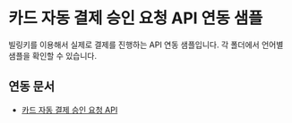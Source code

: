 # 카드 자동 결제 승인 요청 API  연동 샘플

빌링키를 이용해서 실제로 결제를 진행하는 API 연동 샘플입니다. 각 폴더에서 언어별 샘플을 확인할 수 있습니다.

## 연동 문서

- [카드 자동 결제 승인 요청 API](https://docs.tosspayments.com/reference#카드-자동-결제-승인-요청)
